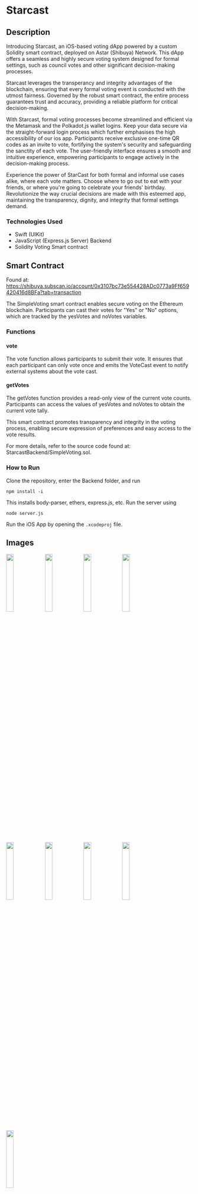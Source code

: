 # Starcast

## Description
Introducing Starcast, an iOS-based voting dApp powered by a custom Solidity smart contract, deployed on Astar (Shibuya) Network. This dApp offers a seamless and highly secure voting system designed for formal settings, such as council votes and other significant decision-making processes.

Starcast leverages the transperancy and integrity advantages of the blockchain, ensuring that every formal voting event is conducted with the utmost fairness. Governed by the robust smart contract, the entire process guarantees trust and accuracy, providing a reliable platform for critical decision-making.

With Starcast, formal voting processes become streamlined and efficient via the Metamask and the Polkadot.js wallet logins. Keep your data secure via the straight-forward login process which further emphasises the high accessibility of our ios app. Participants receive exclusive one-time QR codes as an invite to vote, fortifying the system's security and safeguarding the sanctity of each vote. The user-friendly interface ensures a smooth and intuitive experience, empowering participants to engage actively in the decision-making process.

Experience the power of StarCast for both formal and informal use cases alike, where each vote matters. Choose where to go out to eat with your friends, or where you're going to celebrate your friends' birthday. Revolutionize the way crucial decisions are made with this esteemed app, maintaining the transparency, dignity, and integrity that formal settings demand.

### Technologies Used
- Swift (UIKit)
- JavaScript (Express.js Server) Backend
- Solidity Voting Smart contract

## Smart Contract
Found at: https://shibuya.subscan.io/account/0x3107bc73e554428ADc0773a9Ff659420416d8BFa?tab=transaction

The SimpleVoting smart contract enables secure voting on the Ethereum blockchain. Participants can cast their votes for "Yes" or "No" options, which are tracked by the yesVotes and noVotes variables.

### Functions

#### vote
The vote function allows participants to submit their vote. It ensures that each participant can only vote once and emits the VoteCast event to notify external systems about the vote cast.

#### getVotes
The getVotes function provides a read-only view of the current vote counts. Participants can access the values of yesVotes and noVotes to obtain the current vote tally.

This smart contract promotes transparency and integrity in the voting process, enabling secure expression of preferences and easy access to the vote results.

For more details, refer to the source code found at: StarcastBackend/SimpleVoting.sol.

### How to Run
Clone the repository, enter the Backend folder, and run

    npm install -i

This installs body-parser, ethers, express.js, etc. Run the server using

    node server.js

Run the iOS App by opening the `.xcodeproj` file.

## Images
<img src=https://github.com/nkoorty/Starcast/assets/80065244/db9d8eea-bae6-4d9c-8e5f-1f7cf3546eae width=20% height=20%>
<img src=https://github.com/nkoorty/Starcast/assets/80065244/f3486e11-e9f3-4b5b-b4ea-f8d70a8b959c width=20% height=20%>
<img src=https://github.com/nkoorty/Starcast/assets/80065244/4faeeab5-e375-4480-a311-c83b77624b68 width=20% height=20%>
<img src=https://github.com/nkoorty/Starcast/assets/80065244/853ff609-50c8-4cb3-aa05-7d89032f95d2 width=20% height=20%>
<img src=https://github.com/nkoorty/Starcast/assets/80065244/4062db28-8b1e-4d30-b3d7-5b9a63d0fd44 width=20% height=20%>
<img src=https://github.com/nkoorty/Starcast/assets/80065244/2d202cd2-de00-4222-8d5d-0ebf89e0c5c3 width=20% height=20%>
<img src=https://github.com/nkoorty/Starcast/assets/80065244/f4203677-758d-41d3-a472-52159362a882 width=20% height=20%>
<img src=https://github.com/nkoorty/Starcast/assets/80065244/ad81be78-8255-45b8-aaf8-38800c955234 width=20% height=20%>
<img src=https://github.com/nkoorty/Starcast/assets/80065244/de89c2b5-fe26-4e48-8e08-a6cac0bf2c65 width=20% height=20%>
